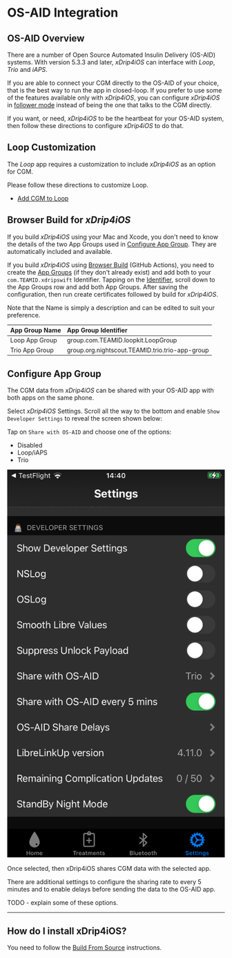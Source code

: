 # OS-AID Integration

## OS-AID Overview

There are a number of Open Source Automated Insulin Delivery (OS-AID) systems. With version 5.3.3 and later, *xDrip4iOS* can interface with *Loop*, *Trio* and *iAPS*.

If you are able to connect your CGM directly to the OS-AID of your choice, that is the best way to run the app in closed-loop. If you prefer to use some of the features available only with *xDrip4iOS*, you can configure *xDrip4iOS* in [follower mode](../connect/index.md#master-or-follower) instead of being the one that talks to the CGM directly.

If you want, or need, *xDrip4iOS* to be the heartbeat for your OS-AID system, then follow these directions to configure *xDrip4iOS* to do that.

## Loop Customization

The *Loop* app requires a customization to include *xDrip4iOS* as an option for CGM.

Please follow these directions to customize Loop.

* [Add CGM to Loop](https://www.loopandlearn.org/custom-code/)

## Browser Build for *xDrip4iOS*

If you build *xDrip4iOS* using your Mac and Xcode, you don't need to know the details of the two App Groups used in [Configure App Group](#configure-app-group). They are automatically included and available.

If you build *xDrip4iOS* using [Browser Build](https://github.com/JohanDegraeve/xdripswift/blob/master/fastlane/testflight.md) (GitHub Actions), you need to create the [App Groups](https://developer.apple.com/account/resources/identifiers/list/applicationGroup) (if they don't already exist) and add both to your `com.TEAMID.xdripswift` Identifier. Tapping on the [Identifier](https://developer.apple.com/account/resources/identifiers/list), scroll down to the App Groups row and add both App Groups. After saving the configuration, then run create certificates followed by build for *xDrip4iOS*.

Note that the Name is simply a description and can be edited to suit your preference.  

| App Group Name |  App Group Identifier|
|---|:--|
| Loop App Group | group.com.TEAMID.loopkit.LoopGroup |
| Trio App Group | group.org.nightscout.TEAMID.trio.trio-app-group |

## Configure App Group

The CGM data from *xDrip4iOS* can be shared with your OS-AID app with both apps on the same phone.

Select *xDrip4iOS* Settings. Scroll all the way to the bottom and enable `Show Developer Settings` to reveal the screen shown below:

Tap on `Share with OS-AID` and choose one of the options:

* Disabled
* Loop/iAPS
* Trio

![screen showing developer settings for xDrip4iOS](../img/xdrip-os-aid-interface.png)

Once selected, then xDrip4iOS shares CGM data with the selected app.

There are additional settings to configure the sharing rate to every 5 minutes and to enable delays before sending the data to the OS-AID app.

TODO - explain some of these options.


___
## How do I install xDrip4iOS?

You need to follow the [Build From Source](../install/build.md) instructions.

